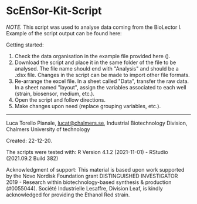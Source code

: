 # ScEnSor-Kit-Script

_NOTE._ This script was used to analyse data coming from the BioLector I. Example of the script output can be found here: 

Getting started:

1. Check the data organisation in the example file provided here ().
2. Download the script and place it in the same folder of the file to be analysed. The file name should end with "Analysis" and should be a .xlsx file. Changes in the script can be made to import other file formats.
3. Re-arrange the excel file. In a sheet called "Data", transfer the raw data. In a sheet named "layout", assign the variables associated to each well (strain, biosensor, medium, etc.).
4. Open the script and follow directions. 
5. Make changes upon need (replace grouping variables, etc.).

----
Luca Torello Pianale, lucat@chalmers.se, Industrial Biotechnology Division, Chalmers University of technology

Created: 22-12-20.

The scripts were tested with: R Version 4.1.2 (2021-11-01) - RStudio (2021.09.2 Build 382)  

Acknowledgment of support: This material is based upon work supported by the Novo Nordisk Foundation grant DISTINGUISHED INVESTIGATOR 2019 - Research within biotechnology-based synthesis & production (#0055044). Société Industrielle Lesaffre, Division Leaf, is kindly acknowledged for providing the Ethanol Red strain.
